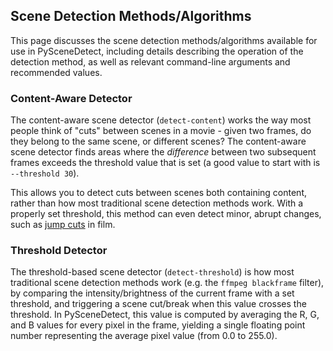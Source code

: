
## Scene Detection Methods/Algorithms

This page discusses the scene detection methods/algorithms available for use in PySceneDetect, including details describing the operation of the detection method, as well as relevant command-line arguments and recommended values.


### Content-Aware Detector

The content-aware scene detector (`detect-content`) works the way most people think of "cuts" between scenes in a movie - given two frames, do they belong to the same scene, or different scenes?  The content-aware scene detector finds areas where the *difference* between two subsequent frames exceeds the threshold value that is set (a good value to start with is `--threshold 30`).

This allows you to detect cuts between scenes both containing content, rather than how most traditional scene detection methods work.  With a properly set threshold, this method can even detect minor, abrupt changes, such as [jump cuts](https://en.wikipedia.org/wiki/Jump_cut) in film.


### Threshold Detector

The threshold-based scene detector (`detect-threshold`) is how most traditional scene detection methods work (e.g. the `ffmpeg blackframe` filter), by comparing the intensity/brightness of the current frame with a set threshold, and triggering a scene cut/break when this value crosses the threshold.  In PySceneDetect, this value is computed by averaging the R, G, and B values for every pixel in the frame, yielding a single floating point number representing the average pixel value (from 0.0 to 255.0).

